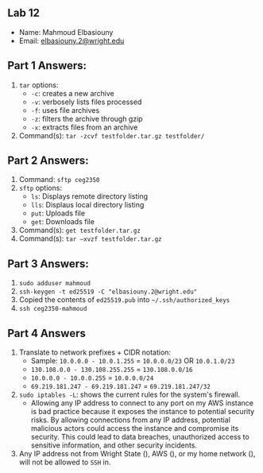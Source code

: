 ## Lab 12

- Name: Mahmoud Elbasiouny
- Email: elbasiouny.2@wright.edu

## Part 1 Answers:

1. `tar` options:
   - `-c`: creates a new archive
   - `-v`: verbosely lists files processed
   - `-f`: uses file archives
   - `-z`: filters the archive through gzip
   - `-x`: extracts files from an archive
2. Command(s): `tar -zcvf testfolder.tar.gz testfolder/`

## Part 2 Answers:

1. Command: `sftp ceg2350`
2. `sftp` options:
   - `ls`: Displays remote directory listing
   - `lls`: Displaus local directory listing
   - `put`: Uploads file
   - `get`: Downloads file
3. Command(s): `get testfolder.tar.gz`
4. Command(s): `tar –xvzf testfolder.tar.gz`

## Part 3 Answers:

1. `sudo adduser mahmoud`
2. `ssh-keygen -t ed25519 -C "elbasiouny.2@wright.edu"`
3. Copied the contents of `ed25519.pub` into `~/.ssh/authorized_keys`
4. `ssh ceg2350-mahmoud`

## Part 4 Answers

1. Translate to network prefixes + CIDR notation:
   - Sample: `10.0.0.0 - 10.0.1.255` = `10.0.0.0/23` OR `10.0.1.0/23`
   - `130.108.0.0 - 130.108.255.255` = `130.108.0.0/16`
   - `10.0.0.0 - 10.0.0.255` = `10.0.0.0/24`
   - `69.219.181.247 - 69.219.181.247` = `69.219.181.247/32`
2. `sudo iptables -L`: shows the current rules for the system's firewall.
   - Allowing any IP address to connect to any port on my AWS instance is bad practice because it exposes the instance to potential security risks. By allowing connections from any IP address, potential malicious actors could access the instance and compromise its security. This could lead to data breaches, unauthorized access to sensitive information, and other security incidents.
3. Any IP address not from Wright State (), AWS (), or my home network (), will not be allowed to `SSH` in.
